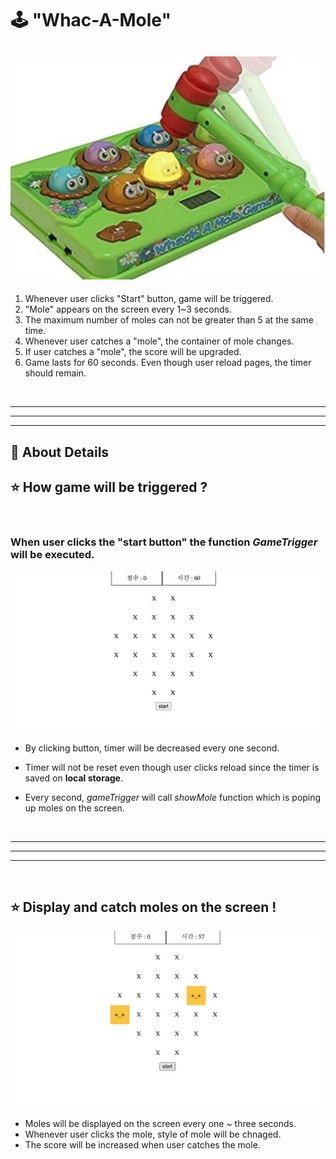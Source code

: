 # 🕹 "Whac-A-Mole"

## ![main view](./img/moleCatching.png)

1. Whenever user clicks "Start" button, game will be triggered.
2. "Mole" appears on the screen every 1~3 seconds.
3. The maximum number of moles can not be greater than 5 at the same time.
4. Whenever user catches a "mole", the container of mole changes.
5. If user catches a "mole", the score will be upgraded.
6. Game lasts for 60 seconds. Even though user reload pages, the timer should remain.

<br />

---

---

---

## 📝 About Details

## ⭐️ How game will be triggered ?

<br/>

### When user clicks the "start button" the function _GameTrigger_ will be executed.

![main view](./img/startbutton.png)

- By clicking button, timer will be decreased every one second.

* Timer will not be reset even though user clicks reload since the timer is saved on **local storage**.

* Every second, _gameTrigger_ will call _showMole_ function which is poping up moles on the screen.

  <br/>

---

---

---

<br/>

## ⭐️ Display and catch moles on the screen !

![mole appears view](./img/catchingMole.png)

- Moles will be displayed on the screen every one ~ three seconds.
- Whenever user clicks the mole, style of mole will be chnaged.
- The score will be increased when user catches the mole.
